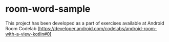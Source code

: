 # room-word-sample
This project has been developed as a part of exercises available at Android Room Codelab [https://developer.android.com/codelabs/android-room-with-a-view-kotlin#0]
